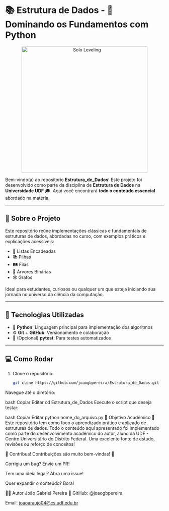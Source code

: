 # 📚 Estrutura de Dados - 🧠 Dominando os Fundamentos com Python

<p align="center">
  <img src="https://giffiles.alphacoders.com/223/223294.gif" alt="Solo Leveling" width="400">
</p>

Bem-vindo(a) ao repositório **Estrutura_de_Dados**! Este projeto foi desenvolvido como parte da disciplina de **Estrutura de Dados** na **Universidade UDF** 🎓. Aqui você encontrará **todo o conteúdo essencial** abordado na matéria.

---

## 🚀 Sobre o Projeto

Este repositório reúne implementações clássicas e fundamentais de estruturas de dados, abordadas no curso, com exemplos práticos e explicações acessíveis:

- 🔗 Listas Encadeadas
- 📚 Pilhas
- 🛤️ Filas
- 🌳 Árvores Binárias
- 🕸️ Grafos

Ideal para estudantes, curiosos ou qualquer um que esteja iniciando sua jornada no universo da ciência da computação.

---

## 🧰 Tecnologias Utilizadas

- 🐍 **Python**: Linguagem principal para implementação dos algoritmos
- ⚙️ **Git** + **GitHub**: Versionamento e colaboração
- 🧪 (Opcional) **pytest**: Para testes automatizados

---

## 💻 Como Rodar

1. Clone o repositório:

   ```bash
   git clone https://github.com/joaogbpereira/Estrutura_de_Dados.git
Navegue até o diretório:

bash
Copiar
Editar
cd Estrutura_de_Dados
Execute o script que deseja testar:

bash
Copiar
Editar
python nome_do_arquivo.py
📖 Objetivo Acadêmico
📌 Este repositório tem como foco o aprendizado prático e aplicado de estruturas de dados. Todo o conteúdo aqui apresentado foi implementado como parte do desenvolvimento acadêmico do autor, aluno da UDF - Centro Universitário do Distrito Federal. Uma excelente fonte de estudo, revisões ou reforço de conceitos!

🤝 Contribua!
Contribuições são muito bem-vindas! 🌟

Corrigiu um bug? Envie um PR!

Tem uma ideia legal? Abra uma issue!

Quer expandir o conteúdo? Bora!

🧑‍💻 Autor
João Gabriel Pereira
📎 GitHub: @joaogbpereira

Email: joaoaraujo04@cs.udf.edu.br



